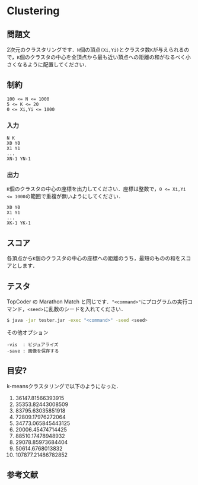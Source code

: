 # Clustering

## 問題文
2次元のクラスタリングです．```N```個の頂点```(Xi,Yi)```とクラスタ数```K```が与えられるので，```K```個のクラスタの中心を全頂点から最も近い頂点への距離の和がなるべく小さくなるように配置してください．

## 制約
```
100 <= N <= 1000
5 <= K <= 20
0 <= Xi,Yi <= 1000
```

### 入力
```
N K
X0 Y0
X1 Y1
...
XN-1 YN-1
```

### 出力
```K```個のクラスタの中心の座標を出力してください．座標は整数で，```0 <= Xi,Yi <= 1000```の範囲で重複が無いようにしてください．
```
X0 Y0
X1 Y1
...
XK-1 YK-1
```

## スコア
各頂点から```K```個のクラスタの中心の座標への距離のうち，最短のものの和をスコアとします．

## テスタ
TopCoder の Marathon Match と同じです．```"<command>"```にプログラムの実行コマンド，```<seed>```に乱数のシードを入れてください．
```sh
$ java -jar tester.jar -exec "<command>" -seed <seed>
```
その他オプション
```
-vis  : ビジュアライズ
-save : 画像を保存する
```


## 目安?
k-meansクラスタリングで以下のようになった．
1) 36147.81566393915
2) 35353.82443008509
3) 83795.63035851918
4) 72809.17976272064
5) 34773.065845443125
6) 20006.45474714425
7) 88510.17478948932
8) 29078.85973684404
9) 50614.6768013832
10) 107877.21486782852

##  参考文献

